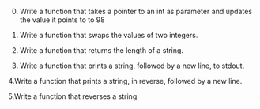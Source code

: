 0. Write a function that takes a pointer to an int as parameter
 and updates the value it points to to 98

1. Write a function that swaps the values of two integers.

2. Write a function that returns the length of a string.

3. Write a function that prints a string, followed by a new line, to stdout.

4.Write a function that prints a string, in reverse, followed by a new line.

5.Write a function that reverses a string.

